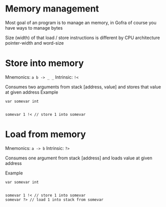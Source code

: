# Memory management
Most goal of an program is to manage an memory, in Gofra of course you have ways to manage bytes

Size (width) of that load / store instructions is different by CPU architecture pointer-width and word-size

# Store into memory
Mnemonics: `a b -> _ _`
Intrinsic: `!<`

Consumes two arguments from stack [address, value] and stores that value at given address
Example
```gofra
var somevar int 


somevar 1 !< // store 1 into somevar
```

# Load from memory
Mnemonics: `a -> b`
Intrinsic: `?>`

Consumes one argument from stack [address] and loads value at given address

Example
```gofra
var somevar int 


somevar 1 !< // store 1 into somevar
somevar ?> // load 1 into stack from somevar
```
